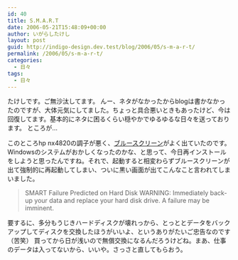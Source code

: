 ```yaml
---
id: 40
title: S.M.A.R.T
date: 2006-05-21T15:48:09+00:00
author: いがらしたけし
layout: post
guid: http://indigo-design.dev.test/blog/2006/05/s-m-a-r-t/
permalink: /2006/05/s-m-a-r-t/
categories:
  - 日々
tags:
  - 日々
---
```

たけしです。ご無沙汰してます。
んー、ネタがなかったからblogは書かなかったのですが、大体元気にしてました。ちょっと具合悪いときもあったけど、今は回復してます。基本的にネタに困るくらい穏やかでゆるゆるな日々を送っております。
ところが…

<!--more-->
このところhp nx4820の調子が悪く、<a href="http://e-words.jp/w/E38396E383ABE383BCE382B9E382AFE383AAE383BCE383B3.html" target="_blank">ブルースクリーン</a>がよく出ていたのです。Windowsのシステムがおかしくなったのかな、と思って、今日再インストールをしようと思ったんですね。それで、起動すると相変わらずブルースクリーンが出て強制的に再起動してしまい、ついに黒い画面が出てこんなこと言われてしまいました。
<blockquote>SMART Failure Predicted on Hard Disk
WARNING: Immediately back-up your data and replace your hard disk drive. A failure may be imminent.</blockquote>
要するに、多分もうじきハードディスクが壊れっから、とっととデータをバックアップしてディスクを交換したほうがいいよ、というありがたいご忠告なのです（苦笑）
買ってから日が浅いので無償交換になるんだろうけどね。まあ、仕事のデータは入ってないから、いいや。さっさと直してもらおう。